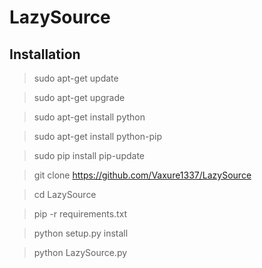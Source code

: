 # LazySource
## Installation
> sudo apt-get update

> sudo apt-get upgrade

> sudo apt-get install python

> sudo apt-get install python-pip

> sudo pip install pip-update

> git clone https://github.com/Vaxure1337/LazySource

> cd LazySource

> pip -r requirements.txt

> python setup.py install

> python LazySource.py

